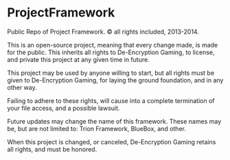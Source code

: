 ﻿ProjectFramework
================

Public Repo of Project Framework. © all rights included, 2013-2014.

This is an open-source project, meaning that every change made, is made for the public. This inherits all rights to De-Encryption Gaming, to license, and private this project at any given time in future.

This project may be used by anyone willing to start, but all rights must be given to De-Encryption Gaming, for laying the ground foundation, and in any other way.

Failing to adhere to these rights, will cause into a complete termination of your file access, and a possible lawsuit.

Future updates may change the name of this framework. These names may be, but are not limited to: Trion Framework, BlueBox, and other.

When this project is changed, or canceled, De-Encryption Gaming retains all rights, and must be honored.
